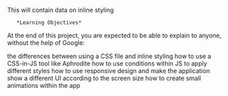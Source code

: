 This will contain data on inline styling

       *Learning Objectives*
At the end of this project, you are expected to be able to explain to anyone, without the help of Google:

the differences between using a CSS file and inline styling
how to use a CSS-in-JS tool like Aphrodite
how to use conditions within JS to apply different styles
how to use responsive design and make the application show a different UI according to the screen size
how to create small animations within the app